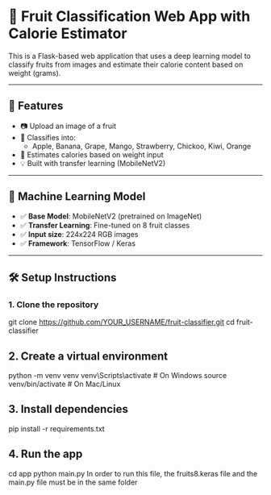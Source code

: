 # 🍓 Fruit Classification Web App with Calorie Estimator

This is a Flask-based web application that uses a deep learning model to classify fruits from images and estimate their calorie content based on weight (grams).

---

## 🚀 Features

- 📷 Upload an image of a fruit
- 🧠 Classifies into:
  - Apple, Banana, Grape, Mango, Strawberry, Chickoo, Kiwi, Orange
- 🧮 Estimates calories based on weight input
- 💡 Built with transfer learning (MobileNetV2)

---

## 🧠 Machine Learning Model

- ✅ **Base Model**: MobileNetV2 (pretrained on ImageNet)
- ✅ **Transfer Learning**: Fine-tuned on 8 fruit classes
- ✅ **Input size**: 224x224 RGB images
- ✅ **Framework**: TensorFlow / Keras

---

## 🛠️ Setup Instructions

### 1. Clone the repository
git clone https://github.com/YOUR_USERNAME/fruit-classifier.git
cd fruit-classifier


## 2. Create a virtual environment
python -m venv venv
venv\Scripts\activate      # On Windows
source venv/bin/activate   # On Mac/Linux



## 3. Install dependencies
pip install -r requirements.txt




## 4. Run the app
cd app
python main.py
In order to run this file, the fruits8.keras file and the main.py file must be in the same folder





